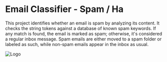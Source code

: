 # Email Classifier - Spam / Ha

This project identifies whether an email is spam by analyzing its content. It checks the string tokens against a database of known spam keywords. If any match is found, the email is marked as spam; otherwise, it's considered a regular inbox message. Spam emails are either moved to a spam folder or labeled as such, while non-spam emails appear in the inbox as usual.

![Logo](https://github.com/idevgohel/EmailClassifier-Spam-Ham/assets/118293833/97733ef8-c164-4189-81cb-8b859958405e)
